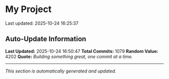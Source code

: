 # My Project


Last updated: 2025-10-24 16:25:37






























































































































































































































































































































































































































































































































































































































































































































































































































































































































































































































































































































































































































































































































































































































































































































## Auto-Update Information

**Last Updated:** 2025-10-24 16:50:47
**Total Commits:** 1079
**Random Value:** 4202
**Quote:** _Building something great, one commit at a time._

---
_This section is automatically generated and updated._